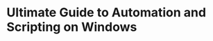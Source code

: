 Ultimate Guide to Automation and Scripting on Windows 
=====================================================

